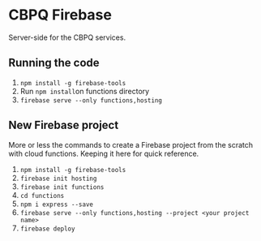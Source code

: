 # CBPQ Firebase

Server-side for the CBPQ services.

## Running the code

1. `npm install -g firebase-tools`
2. Run `npm install`on functions directory
3. `firebase serve --only functions,hosting`


## New Firebase project

More or less the commands to create a Firebase project from the scratch with cloud functions. Keeping it here for quick reference.

1. `npm install -g firebase-tools`
2. `firebase init hosting`
3. `firebase init functions`
4. `cd functions`
5. `npm i express --save`
6. `firebase serve --only functions,hosting --project <your project name>`
7. `firebase deploy`
